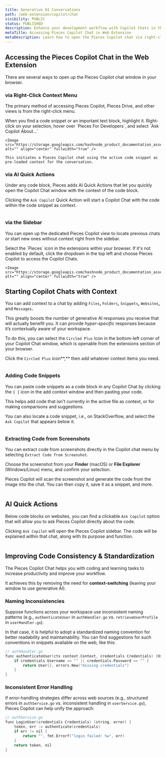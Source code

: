 ```yaml
---
title: Generative AI Conversations
path: /web-extension/copilot/chat
visibility: PUBLIC
status: PUBLISHED
description: Enhance your development workflow with Copilot Chats in the Pieces Web Extension—an interactive AI assistant directly in your favorite browser.
metaTitle: Accessing Pieces Copilot Chat in Web Extension
metaDescription: Learn how to open the Pieces Copilot chat via right‑click menus, AI quick actions, or the sidebar, and add files, code snippets, or screenshots for context‑aware assistance.
---
```


## Accessing the Pieces Copilot Chat in the Web Extension

There are several ways to open up the Pieces Copilot chat window in your browser.

### via Right-Click Context Menu

The primary method of accessing Pieces Copilot, Pieces Drive, and other views is from the right-click menu.

<Steps>
  <Step title="Highlight Any Section of Text">
    When you find a code snippet or an important text block, highlight it.
  </Step>

  <Step title="Right-Click and Select Option">
    Right-click on your selection, hover over `Pieces For Developers`, and select `Ask Copilot About…`

    <Image src="https://storage.googleapis.com/hashnode_product_documentation_assets/web_extension/pieces_copilot/chat/ask_pieces_right_click.gif" alt="" align="center" fullwidth="true" />

    This initiates a Pieces Copilot chat using the active code snippet as pre-loaded context for the conversation.
  </Step>
</Steps>

### via AI Quick Actions

Under any code block, Pieces adds AI Quick Actions that let you quickly open the Copilot Chat window with the context of the code block.

Clicking the `Ask Copilot` Quick Action will start a Copilot Chat with the code within the code snippet as context.

<Image src="https://storage.googleapis.com/hashnode_product_documentation_assets/web_extension/pieces_copilot/chat/ask_copilot_QA.gif" alt="" align="center" fullwidth="true" />

### via the Sidebar

You can open up the dedicated Pieces Copilot view to locate previous chats or start new ones without context right from the sidebar.

<Steps>
  <Step title="Open the Pieces Web Extension">
    Select the `Pieces` icon in the extensions within your browser.
  </Step>

  <Step title="Switch to Pieces Copilot">
    If it's not enabled by default, click the dropdown in the top left and choose Pieces Copilot to access the Copilot Chats.

    <Image src="https://storage.googleapis.com/hashnode_product_documentation_assets/web_extension/pieces_copilot/chat/hovering_pieces_copilot.png" alt="" align="center" fullwidth="true" />
  </Step>
</Steps>

## Starting Copilot Chats with Context

You can add context to a chat by adding `Files`**,** `Folders`**,** `Snippets`**,** `Websites`**,** and `Messages`**.**

This greatly boosts the number of generative AI responses you receive that will actually benefit you. It can provide *hyper-specific* responses because it’s contextually aware of your workspace.

To do this, you can select the `Circled Plus` Icon in the bottom-left corner of your Copilot Chat window, which is openable from the extensions section of your browser.

Click the `Circled Plus` icon**,** then add whatever context items you need.

<Image src="https://storage.googleapis.com/hashnode_product_documentation_assets/web_extension/pieces_copilot/chat/add_context_clicked.png" alt="" align="center" fullwidth="true" />

### Adding Code Snippets

You can paste code snippets as a code block in any Copilot Chat by clicking the `{ }` icon in the add context window and then pasting your code.

This helps add code that isn't currently in the active file as context, or for making comparisons and suggestions.

You can also locate a code snippet, i.e., on StackOverflow, and select the `Ask Copilot` that appears below it.

<Image src="https://storage.googleapis.com/hashnode_product_documentation_assets/web_extension/pieces_copilot/chat/add_context_snippet.png" alt="" align="center" fullwidth="true" />

### Extracting Code from Screenshots

You can extract code from screenshots directly in the Copilot chat menu by selecting `Extract Code from Screenshot`.

Choose the screenshot from your **Finder** (macOS) or **File Explorer** (Windows/Linux) menu, and confirm your selection.

Pieces Copilot will scan the screenshot and generate the code from the image into the chat. You can then copy it, save it as a snippet, and more.

<Image src="https://storage.googleapis.com/hashnode_product_documentation_assets/web_extension/pieces_copilot/chat/extract_code_screenshot.gif" alt="" align="center" fullwidth="true" />

## AI Quick Actions

Below code blocks on websites, you can find a clickable `Ask Copilot` option that will allow you to ask Pieces Copilot directly about the code.

Clicking `Ask Copilot` will open the Pieces Copilot sidebar. The code will be explained within that chat, along with its purpose and function.

<Image src="https://storage.googleapis.com/hashnode_product_documentation_assets/web_extension/pieces_copilot/chat/ask_copilot_QA.gif" alt="" align="center" fullwidth="true" />

## Improving Code Consistency & Standardization

The Pieces Copilot Chat helps you with coding and learning tasks to increase productivity and improve your workflow.

It achieves this by removing the need for **context-switching** (leaving your window to use generative AI).

### Naming Inconsistencies

Suppose functions across your workspace use inconsistent naming patterns (e.g., `authenticateUser` in `authHandler.go` vs. `retrieveUserProfile` in `userHandler.go`).

In that case, it is helpful to adopt a standardized naming convention for better readability and maintainability. You can find suggestions for such conventions in snippets available on the web, like this:

```c
// authHandler.go
func authenticateUser(ctx context.Context, credentials Credentials) (User, error) {
    if credentials.Username == "" || credentials.Password == "" {
        return User{}, errors.New("missing credentials")
    }
}
```

### Inconsistent Error Handling

If error-handling strategies differ across web sources (e.g., structured errors in `authService.go` vs. inconsistent handling in `userService.go`), Pieces Copilot can help unify the approach:

```c
// authService.go
func LoginUser(credentials Credentials) (string, error) {
    token, err := authenticate(credentials)
    if err != nil {
        return "", fmt.Errorf("login failed: %w", err)
    }
    return token, nil
}
```